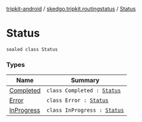 [tripkit-android](../../index.md) / [skedgo.tripkit.routingstatus](../index.md) / [Status](./index.md)

# Status

`sealed class Status`

### Types

| Name | Summary |
|---|---|
| [Completed](-completed/index.md) | `class Completed : `[`Status`](./index.md) |
| [Error](-error/index.md) | `class Error : `[`Status`](./index.md) |
| [InProgress](-in-progress/index.md) | `class InProgress : `[`Status`](./index.md) |
